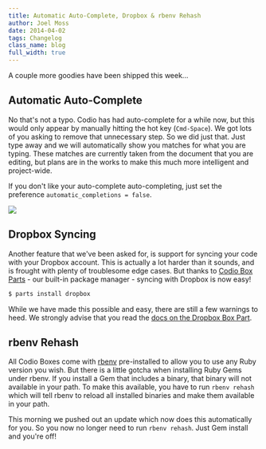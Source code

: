 ```yaml
---
title: Automatic Auto-Complete, Dropbox & rbenv Rehash
author: Joel Moss
date: 2014-04-02
tags: Changelog
class_name: blog
full_width: true
---
```


A couple more goodies have been shipped this week...

## Automatic Auto-Complete

No that's not a typo. Codio has had auto-complete for a while now, but this would only appear by manually hitting the hot key (`Cmd-Space`). We got lots of you asking to remove that unnecessary step. So we did just that. Just type away and we will automatically show you matches for what you are typing. These matches are currently taken from the document that you are editing, but plans are in the works to make this much more intelligent and project-wide.

If you don't like your auto-complete auto-completing, just set the preference `automatic_completions = false`.

![](blog/auto-complete.png)

## Dropbox Syncing

Another feature that we've been asked for, is support for syncing your code with your Dropbox account. This is actually a lot harder than it sounds, and is frought with plenty of troublesome edge cases. But thanks to [Codio Box Parts](https://codio.com/s/docs/boxes/box-parts/) - our built-in package manager - syncing with Dropbox is now easy!

```bash
$ parts install dropbox
```

While we have made this possible and easy, there are still a few warnings to heed. We strongly advise that you read the [docs on the Dropbox Box Part](/docs/specifics/dropbox).

## rbenv Rehash

All Codio Boxes come with [rbenv](https://github.com/sstephenson/rbenv) pre-installed to allow you to use any Ruby version you wish. But there is a little gotcha when installing Ruby Gems under rbenv. If you install a Gem that includes a binary, that binary will not available in your path. To make this available, you have to run `rbenv rehash` which will tell rbenv to reload all installed binaries and make them available in your path.

This morning we pushed out an update which now does this automatically for you. So you now no longer need to run `rbenv rehash`. Just Gem install and you're off!